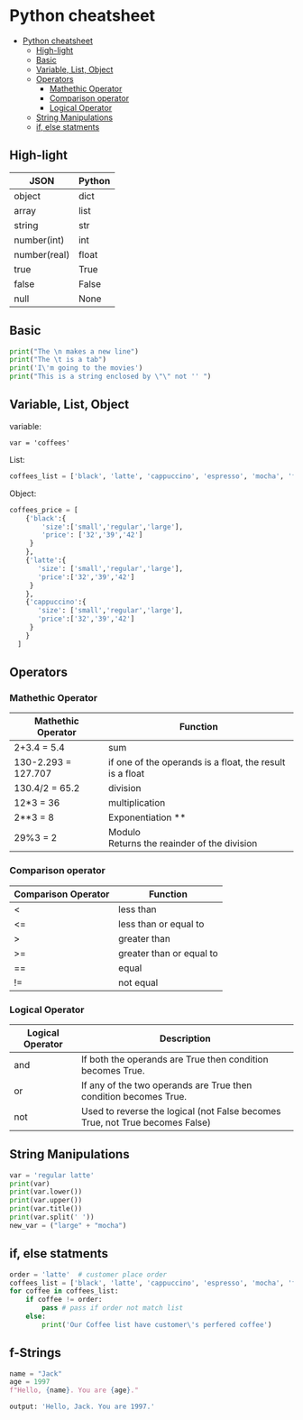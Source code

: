 # Python cheatsheet

<!-- TOC -->

- [Python cheatsheet](#python-cheatsheet)
  - [High-light](#high-light)
  - [Basic](#basic)
  - [Variable, List, Object](#variable-list-object)
  - [Operators](#operators)
    - [Mathethic Operator](#mathethic-operator)
    - [Comparison operator](#comparison-operator)
    - [Logical Operator](#logical-operator)
  - [String Manipulations](#string-manipulations)
  - [if, else statments](#if-else-statments)

<!-- /TOC -->

## High-light

| JSON | Python | 
| ---| --- | 
| object | dict | 
| array | list |   
| string | str | 
| number(int) | int | 
| number(real) | float |  
| true | True |  
| false | False | 
| null | None |  


## Basic

```python
print("The \n makes a new line")
print("The \t is a tab")
print('I\'m going to the movies')
print("This is a string enclosed by \"\" not '' ")
```

## Variable, List, Object

variable:
```
var = 'coffees'
```

List:
```python
coffees_list = ['black', 'latte', 'cappuccino', 'espresso', 'mocha', 'flat white', 'irish']
```


Object: 
```python
coffees_price = [
    {'black':{
        'size':['small','regular','large'],
        'price': ['32','39','42']
     }
    },
    {'latte':{
       'size': ['small','regular','large'],
       'price':['32','39','42']
     }
    },
    {'cappuccino':{
       'size': ['small','regular','large'],
       'price':['32','39','42']
     }
    }
  ]
```

## Operators

### Mathethic Operator

Mathethic Operator | Function
--- | --- 
2+3.4 = 5.4 | sum
130-2.293 = 127.707 | if one of the operands is a float, the result is a float
130.4/2 = 65.2 | division
12*3 = 36 | multiplication
2**3 = 8 | Exponentiation **
29%3 = 2 | Modulo <br> Returns the reainder of the division



### Comparison operator

Comparison Operator | Function
--- | --- 
< | less than
<= | less than or equal to
> | greater than
>= | greater than or equal to
== | equal
!= | not equal

### Logical Operator

Logical Operator | Description
--- | ---
and | If both the operands are True then condition becomes True.
or | If any of the two operands are True then condition becomes True. 
not | Used to reverse the logical (not False becomes True, not True becomes False)

## String Manipulations

```python 
var = 'regular latte'
print(var)
print(var.lower())
print(var.upper())
print(var.title())
print(var.split(' '))
new_var = ("large" + "mocha")
```

## if, else statments
```python
order = 'latte'  # customer place order
coffees_list = ['black', 'latte', 'cappuccino', 'espresso', 'mocha', 'flat white', 'irish']  # our shop's product list
for coffee in coffees_list: 
    if coffee != order: 
        pass # pass if order not match list
    else:
        print('Our Coffee list have customer\'s perfered coffee')
```

## f-Strings
```python
name = "Jack"
age = 1997
f"Hello, {name}. You are {age}."

output: 'Hello, Jack. You are 1997.'

```
